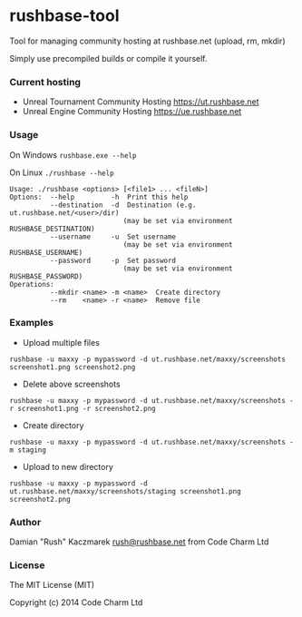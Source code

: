 rushbase-tool
=============

Tool for managing community hosting at rushbase.net (upload, rm, mkdir)

Simply use precompiled builds or compile it yourself.

### Current hosting

* Unreal Tournament Community Hosting https://ut.rushbase.net
* Unreal Engine Community Hosting https://ue.rushbase.net

### Usage

On Windows
`rushbase.exe --help`

On Linux
`./rushbase --help`

```
Usage: ./rushbase <options> [<file1> ... <fileN>]
Options:  --help         -h  Print this help
          --destination  -d  Destination (e.g. ut.rushbase.net/<user>/dir)
                            (may be set via environment RUSHBASE_DESTINATION)
          --username     -u  Set username
                            (may be set via environment RUSHBASE_USERNAME)
          --password     -p  Set password
                            (may be set via environment RUSHBASE_PASSWORD)
Operations:
          --mkdir <name> -m <name>  Create directory
          --rm    <name> -r <name>  Remove file
```

### Examples

* Upload multiple files
 
`rushbase -u maxxy -p mypassword -d ut.rushbase.net/maxxy/screenshots screenshot1.png screenshot2.png`

* Delete above screenshots

`rushbase -u maxxy -p mypassword -d ut.rushbase.net/maxxy/screenshots -r screenshot1.png -r screenshot2.png`

* Create directory

`rushbase -u maxxy -p mypassword -d ut.rushbase.net/maxxy/screenshots -m staging`

* Upload to new directory

`rushbase -u maxxy -p mypassword -d ut.rushbase.net/maxxy/screenshots/staging screenshot1.png screenshot2.png`


### Author 
Damian "Rush" Kaczmarek <rush@rushbase.net>
from Code Charm Ltd

### License 
The MIT License (MIT)

Copyright (c) 2014 Code Charm Ltd
